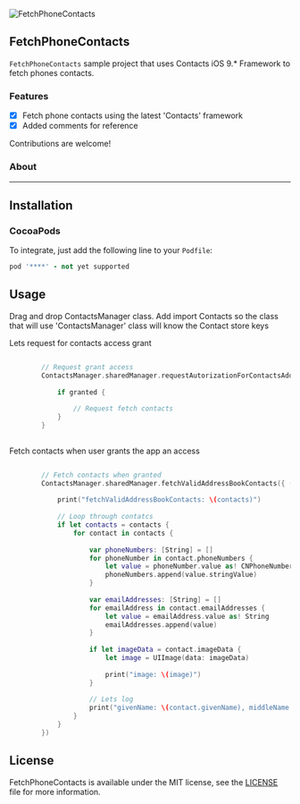 ![FetchPhoneContacts](http://i.imgur.com/9Mpg638.jpg)

## FetchPhoneContacts

`FetchPhoneContacts` sample project that uses Contacts iOS 9.* Framework to fetch phones contacts.


### Features
- [x] Fetch phone contacts using the latest 'Contacts' framework
- [x] Added comments for reference

Contributions are welcome!

### About

----

## Installation

### CocoaPods

To integrate, just add the following line to your `Podfile`:

```ruby
pod '****' - not yet supported
```

## Usage

Drag and drop ContactsManager class.
Add import Contacts so the class that will use 'ContactsManager' class will know the Contact store keys


Lets request for contacts access grant

```Swift

        // Request grant access
        ContactsManager.sharedManager.requestAutorizationForContactsAddressBook { (granted, e) -> Void in
            
            if granted {
                
                // Request fetch contacts
            }
        }
        
```

Fetch contacts when user grants the app an access

```Swift

        // Fetch contacts when granted
        ContactsManager.sharedManager.fetchValidAddressBookContacts({ (contacts, e) -> Void in
            
            print("fetchValidAddressBookContacts: \(contacts)")
            
            // Loop through contatcs
            if let contacts = contacts {
                for contact in contacts {
                    
                    var phoneNumbers: [String] = []
                    for phoneNumber in contact.phoneNumbers {
                        let value = phoneNumber.value as! CNPhoneNumber
                        phoneNumbers.append(value.stringValue)
                    }
                    
                    var emailAddresses: [String] = []
                    for emailAddress in contact.emailAddresses {
                        let value = emailAddress.value as! String
                        emailAddresses.append(value)
                    }
                    
                    if let imageData = contact.imageData {
                        let image = UIImage(data: imageData)
                        
                        print("image: \(image)")
                    }
                    
                    // Lets log
                    print("givenName: \(contact.givenName), middleName: \(contact.middleName), familyName: \(contact.familyName), phoneNumbers: \(phoneNumbers), emailAddresses: \(emailAddresses)\n")
                }
            }
        })

```


## License

FetchPhoneContacts is available under the MIT license, see the [LICENSE](https://github.com/nferocious76/FetchPhoneContacts/blob/master/LICENSE) file for more information.
